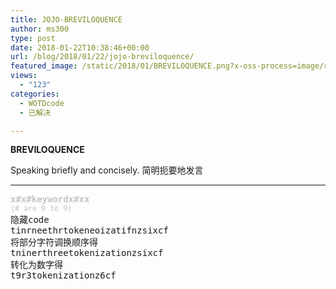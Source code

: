 ```yaml
---
title: JOJO-BREVILOQUENCE
author: ms300
type: post
date: 2018-01-22T10:38:46+00:00
url: /blog/2018/01/22/jojo-breviloquence/
featured_image: /static/2018/01/BREVILOQUENCE.png?x-oss-process=image/resize,m_fill,w_579,h_220
views:
  - "123"
categories:
  - WOTDcode
  - 已解决

---
```

**BREVILOQUENCE**

<span data-sheets-value="{&quot;1&quot;:2,&quot;2&quot;:&quot;Speaking briefly and concisely.&quot;}" data-sheets-userformat="{&quot;2&quot;:513,&quot;3&quot;:[null,0],&quot;12&quot;:0}">Speaking briefly and concisely. 简明扼要地发言</span>

<!--more-->

* * *

<pre><span style="color: #c4c4c4;"><b>x#x#keywordx#xx</b></span>
<span style="color: #c4c4c4;"><small>(# are 0 to 9)</small></span>
隐藏code
tinrneethrtokeneoizatifnzsixcf
将部分字符调换顺序得
tninerthreetokenizationzsixcf
转化为数字得
t9r3tokenizationz6cf</pre>